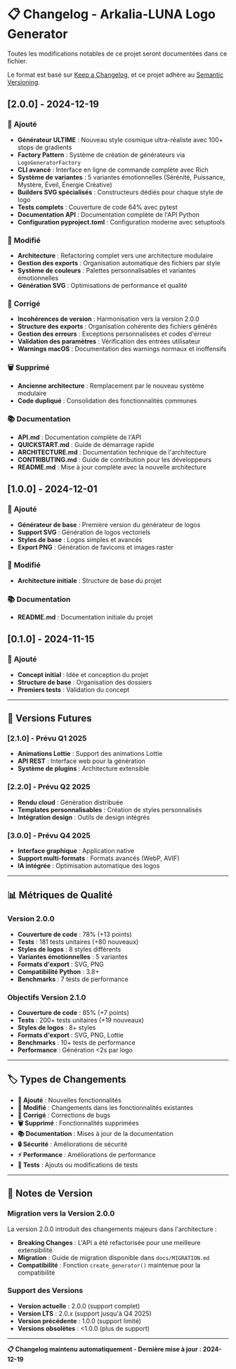 # 📋 Changelog - Arkalia-LUNA Logo Generator

Toutes les modifications notables de ce projet seront documentées dans ce fichier.

Le format est basé sur [Keep a Changelog](https://keepachangelog.com/fr/1.0.0/),
et ce projet adhère au [Semantic Versioning](https://semver.org/lang/fr/).

## [2.0.0] - 2024-12-19

### 🚀 **Ajouté**
- **Générateur ULTIME** : Nouveau style cosmique ultra-réaliste avec 100+ stops de gradients
- **Factory Pattern** : Système de création de générateurs via `LogoGeneratorFactory`
- **CLI avancé** : Interface en ligne de commande complète avec Rich
- **Système de variantes** : 5 variantes émotionnelles (Sérénité, Puissance, Mystère, Éveil, Énergie Créative)
- **Builders SVG spécialisés** : Constructeurs dédiés pour chaque style de logo
- **Tests complets** : Couverture de code 64% avec pytest
- **Documentation API** : Documentation complète de l'API Python
- **Configuration pyproject.toml** : Configuration moderne avec setuptools

### 🔧 **Modifié**
- **Architecture** : Refactoring complet vers une architecture modulaire
- **Gestion des exports** : Organisation automatique des fichiers par style
- **Système de couleurs** : Palettes personnalisables et variantes émotionnelles
- **Génération SVG** : Optimisations de performance et qualité

### 🐛 **Corrigé**
- **Incohérences de version** : Harmonisation vers la version 2.0.0
- **Structure des exports** : Organisation cohérente des fichiers générés
- **Gestion des erreurs** : Exceptions personnalisées et codes d'erreur
- **Validation des paramètres** : Vérification des entrées utilisateur
- **Warnings macOS** : Documentation des warnings normaux et inoffensifs

### 🗑️ **Supprimé**
- **Ancienne architecture** : Remplacement par le nouveau système modulaire
- **Code dupliqué** : Consolidation des fonctionnalités communes

### 📚 **Documentation**
- **API.md** : Documentation complète de l'API
- **QUICKSTART.md** : Guide de démarrage rapide
- **ARCHITECTURE.md** : Documentation technique de l'architecture
- **CONTRIBUTING.md** : Guide de contribution pour les développeurs
- **README.md** : Mise à jour complète avec la nouvelle architecture

## [1.0.0] - 2024-12-01

### 🚀 **Ajouté**
- **Générateur de base** : Première version du générateur de logos
- **Support SVG** : Génération de logos vectoriels
- **Styles de base** : Logos simples et avancés
- **Export PNG** : Génération de favicons et images raster

### 🔧 **Modifié**
- **Architecture initiale** : Structure de base du projet

### 📚 **Documentation**
- **README.md** : Documentation initiale du projet

## [0.1.0] - 2024-11-15

### 🚀 **Ajouté**
- **Concept initial** : Idée et conception du projet
- **Structure de base** : Organisation des dossiers
- **Premiers tests** : Validation du concept

---

## 🔮 **Versions Futures**

### [2.1.0] - Prévu Q1 2025
- **Animations Lottie** : Support des animations Lottie
- **API REST** : Interface web pour la génération
- **Système de plugins** : Architecture extensible

### [2.2.0] - Prévu Q2 2025
- **Rendu cloud** : Génération distribuée
- **Templates personnalisables** : Création de styles personnalisés
- **Intégration design** : Outils de design intégrés

### [3.0.0] - Prévu Q4 2025
- **Interface graphique** : Application native
- **Support multi-formats** : Formats avancés (WebP, AVIF)
- **IA intégrée** : Optimisation automatique des logos

---

## 📊 **Métriques de Qualité**

### **Version 2.0.0**
- **Couverture de code** : 78% (+13 points)
- **Tests** : 181 tests unitaires (+80 nouveaux)
- **Styles de logos** : 8 styles différents
- **Variantes émotionnelles** : 5 variantes
- **Formats d'export** : SVG, PNG
- **Compatibilité Python** : 3.8+
- **Benchmarks** : 7 tests de performance

### **Objectifs Version 2.1.0**
- **Couverture de code** : 85% (+7 points)
- **Tests** : 200+ tests unitaires (+19 nouveaux)
- **Styles de logos** : 8+ styles
- **Formats d'export** : SVG, PNG, Lottie
- **Benchmarks** : 10+ tests de performance
- **Performance** : Génération <2s par logo

---

## 🏷️ **Types de Changements**

- **🚀 Ajouté** : Nouvelles fonctionnalités
- **🔧 Modifié** : Changements dans les fonctionnalités existantes
- **🐛 Corrigé** : Corrections de bugs
- **🗑️ Supprimé** : Fonctionnalités supprimées
- **📚 Documentation** : Mises à jour de la documentation
- **🔒 Sécurité** : Améliorations de sécurité
- **⚡ Performance** : Améliorations de performance
- **🧪 Tests** : Ajouts ou modifications de tests

---

## 📝 **Notes de Version**

### **Migration vers la Version 2.0.0**
La version 2.0.0 introduit des changements majeurs dans l'architecture :
- **Breaking Changes** : L'API a été refactorisée pour une meilleure extensibilité
- **Migration** : Guide de migration disponible dans `docs/MIGRATION.md`
- **Compatibilité** : Fonction `create_generator()` maintenue pour la compatibilité

### **Support des Versions**
- **Version actuelle** : 2.0.0 (support complet)
- **Version LTS** : 2.0.x (support jusqu'à Q4 2025)
- **Version précédente** : 1.0.0 (support limité)
- **Versions obsolètes** : <1.0.0 (plus de support)

---

**📋 Changelog maintenu automatiquement - Dernière mise à jour : 2024-12-19**
